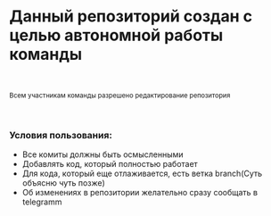 <h1>Данный репозиторий создан с целью автономной работы команды</h1>
<br>
<p><small>Всем участникам команды разрешено редактирование репозитория</small></p>
<br>
<h3>Условия пользования:</h3>
<ul>
	<li>Все комиты должны быть осмысленными</li>
	<li>Добавлять код, который полностью работает</li>
	<li>Для кода, который еще отлаживается, есть ветка branch(Суть объясню чуть позже) </li>
	<li>Об изменениях в репозитории желательно сразу сообщать в telegramm</li>
</ul>